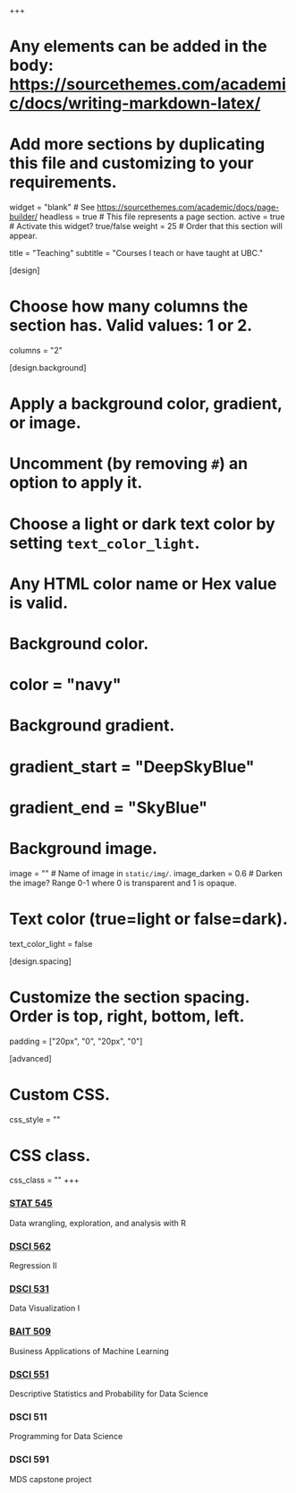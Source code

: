 +++
# Any elements can be added in the body: https://sourcethemes.com/academic/docs/writing-markdown-latex/
# Add more sections by duplicating this file and customizing to your requirements.

widget = "blank"  # See https://sourcethemes.com/academic/docs/page-builder/
headless = true  # This file represents a page section.
active = true  # Activate this widget? true/false
weight = 25  # Order that this section will appear.

title = "Teaching"
subtitle = "Courses I teach or have taught at UBC."

[design]
  # Choose how many columns the section has. Valid values: 1 or 2.
  columns = "2"

[design.background]
  # Apply a background color, gradient, or image.
  #   Uncomment (by removing `#`) an option to apply it.
  #   Choose a light or dark text color by setting `text_color_light`.
  #   Any HTML color name or Hex value is valid.

  # Background color.
  # color = "navy"
  
  # Background gradient.
  # gradient_start = "DeepSkyBlue"
  # gradient_end = "SkyBlue"
  
  # Background image.
  image = ""  # Name of image in `static/img/`.
  image_darken = 0.6  # Darken the image? Range 0-1 where 0 is transparent and 1 is opaque.

  # Text color (true=light or false=dark).
  text_color_light = false

[design.spacing]
  # Customize the section spacing. Order is top, right, bottom, left.
  padding = ["20px", "0", "20px", "0"]

[advanced]
 # Custom CSS. 
 css_style = ""
 
 # CSS class.
 css_class = ""
+++

### [STAT 545](https://stat545.stat.ubc.ca)

Data wrangling, exploration, and analysis with R

### [DSCI 562](https://ubc-mds.github.io/DSCI_562_regr-2/)

Regression II

### [DSCI 531](https://ubc-mds.github.io/DSCI_531_viz-1/)

Data Visualization I

### [BAIT 509](https://bait509-ubc.github.io/BAIT509/)

Business Applications of Machine Learning

### [DSCI 551](https://ubc-mds.github.io/DSCI_551_stat-prob-dsci/lectures/)

Descriptive Statistics and Probability for Data Science

### DSCI 511

Programming for Data Science

### DSCI 591

MDS capstone project